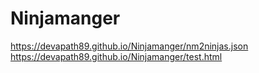 # Ninjamanger


https://devapath89.github.io/Ninjamanger/nm2ninjas.json
https://devapath89.github.io/Ninjamanger/test.html
